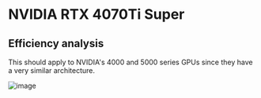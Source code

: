 # NVIDIA RTX 4070Ti Super

## Efficiency analysis
This should apply to NVIDIA's 4000 and 5000 series GPUs since they have a very similar architecture.

![image](https://github.com/user-attachments/assets/2f1d9857-0c1d-4ca4-adf4-f9332a2a9caf)
